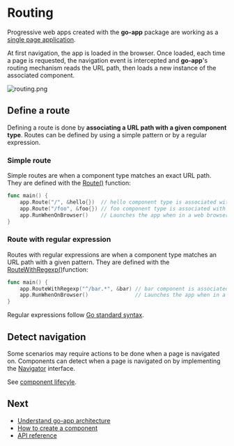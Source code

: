 # Routing

Progressive web apps created with the **go-app** package are working as a [single page application](https://en.wikipedia.org/wiki/Single-page_application).

At first navigation, the app is loaded in the browser. Once loaded, each time a page is requested, the navigation event is intercepted and **go-app**'s routing mechanism reads the URL path, then loads a new instance of the associated component.

![routing.png](/web/images/routing.png)

## Define a route

Defining a route is done by **associating a URL path with a given component type**. Routes can be defined by using a simple pattern or by a regular expression.

### Simple route

Simple routes are when a component type matches an exact URL path. They are defined with the [Route()](/reference#Route) function:

```go
func main() {
	app.Route("/", &hello{})  // hello component type is associated with default path "/".
	app.Route("/foo", &foo{}) // foo component type is associated with "/foo".
	app.RunWhenOnBrowser()    // Launches the app when in a web browser.
}
```

### Route with regular expression

Routes with regular expressions are when a component type matches an URL path with a given pattern. They are defined with the [RouteWithRegexp()](/reference#RouteWithRegexp)function:

```go
func main() {
	app.RouteWithRegexp("^/bar.*", &bar) // bar component is associated with all paths that start with /bar.
	app.RunWhenOnBrowser()               // Launches the app when in a web browser.
}
```

Regular expressions follow [Go standard syntax](https://github.com/google/re2/wiki/Syntax).

## Detect navigation

Some scenarios may require actions to be done when a page is navigated on. Components can detect when a page is navigated on by implementing the [Navigator](/reference#Navigator) interface.

See [component lifecyle](/components#onnav).

## Next

- [Understand go-app architecture](/architecture)
- [How to create a component](/components)
- [API reference](/reference)
